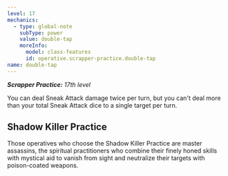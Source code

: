 ```yaml
---
level: 17
mechanics:
  - type: global-note
    subType: power
    value: double-tap
    moreInfo:
      model: class-features
      id: operative.scrapper-practice.double-tap
name: double-tap
---
```

_**Scrapper Practice:** 17th level_
You can deal Sneak Attack damage twice per turn, but you can't deal more than your total Sneak Attack dice to a single target per turn.
## Shadow Killer Practice
Those operatives who choose the Shadow Killer Practice are master assassins, the spiritual practitioners who combine their finely honed skills with mystical aid to vanish from sight and neutralize their targets with poison-coated weapons.